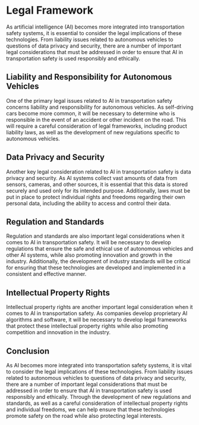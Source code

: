 Legal Framework
===========================================================================================

As artificial intelligence (AI) becomes more integrated into transportation safety systems, it is essential to consider the legal implications of these technologies. From liability issues related to autonomous vehicles to questions of data privacy and security, there are a number of important legal considerations that must be addressed in order to ensure that AI in transportation safety is used responsibly and ethically.

Liability and Responsibility for Autonomous Vehicles
----------------------------------------------------

One of the primary legal issues related to AI in transportation safety concerns liability and responsibility for autonomous vehicles. As self-driving cars become more common, it will be necessary to determine who is responsible in the event of an accident or other incident on the road. This will require a careful consideration of legal frameworks, including product liability laws, as well as the development of new regulations specific to autonomous vehicles.

Data Privacy and Security
-------------------------

Another key legal consideration related to AI in transportation safety is data privacy and security. As AI systems collect vast amounts of data from sensors, cameras, and other sources, it is essential that this data is stored securely and used only for its intended purpose. Additionally, laws must be put in place to protect individual rights and freedoms regarding their own personal data, including the ability to access and control their data.

Regulation and Standards
------------------------

Regulation and standards are also important legal considerations when it comes to AI in transportation safety. It will be necessary to develop regulations that ensure the safe and ethical use of autonomous vehicles and other AI systems, while also promoting innovation and growth in the industry. Additionally, the development of industry standards will be critical for ensuring that these technologies are developed and implemented in a consistent and effective manner.

Intellectual Property Rights
----------------------------

Intellectual property rights are another important legal consideration when it comes to AI in transportation safety. As companies develop proprietary AI algorithms and software, it will be necessary to develop legal frameworks that protect these intellectual property rights while also promoting competition and innovation in the industry.

Conclusion
----------

As AI becomes more integrated into transportation safety systems, it is vital to consider the legal implications of these technologies. From liability issues related to autonomous vehicles to questions of data privacy and security, there are a number of important legal considerations that must be addressed in order to ensure that AI in transportation safety is used responsibly and ethically. Through the development of new regulations and standards, as well as a careful consideration of intellectual property rights and individual freedoms, we can help ensure that these technologies promote safety on the road while also protecting legal interests.
